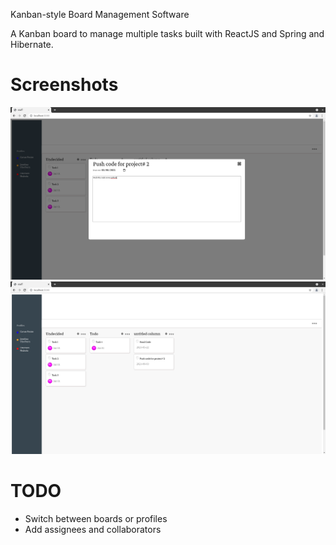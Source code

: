 Kanban-style Board Management Software

A Kanban board to manage multiple tasks built with ReactJS and Spring and Hibernate.

# Screenshots
![Screenhot1](./img/scr1.png)
![Screenhot2](./img/scr2.png)


# TODO
- Switch between boards or profiles
- Add assignees and collaborators 

